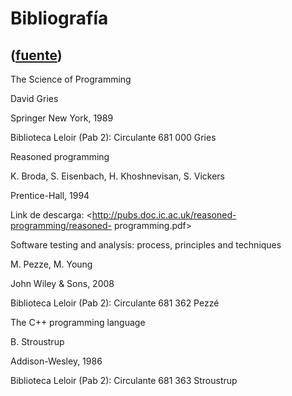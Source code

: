 # Bibliografía
([fuente](https://campus.exactas.uba.ar/course/view.php?id=987&section=4))
---
The Science of Programming

David Gries

Springer New York, 1989

Biblioteca Leloir (Pab 2): Circulante 681 000 Gries

Reasoned programming

K. Broda, S. Eisenbach, H. Khoshnevisan, S. Vickers

Prentice-Hall, 1994

Link de descarga: <http://pubs.doc.ic.ac.uk/reasoned-programming/reasoned-
programming.pdf>

Software testing and analysis: process, principles and techniques

M. Pezze, M. Young

John Wiley & Sons, 2008

Biblioteca Leloir (Pab 2): Circulante 681 362 Pezzé

The C++ programming language

B. Stroustrup

Addison-Wesley, 1986

Biblioteca Leloir (Pab 2): Circulante 681 363 Stroustrup

